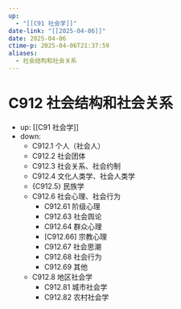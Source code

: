 ```yaml
---
up:
  - "[[C91 社会学]]"
date-link: "[[2025-04-06]]"
date: 2025-04-06
ctime-p: 2025-04-06T21:37:59
aliases:
  - 社会结构和社会关系
---
```


# C912 社会结构和社会关系

- up: [[C91 社会学]]
- down:	
	- C912.1 个人（社会人）
	- C912.2 社会团体
	- C912.3 社会关系、社会约制
	- C912.4 文化人类学、社会人类学
	- {C912.5} 民族学
	- C912.6 社会心理、社会行为
		- C912.61 阶级心理
		- C912.63 社会舆论
		- C912.64 群众心理
		- [C912.66] 宗教心理
		- C912.67 社会思潮
		- C912.68 社会行为
		- C912.69 其他
	- C912.8 地区社会学
		- C912.81 城市社会学
		- C912.82 农村社会学
	
